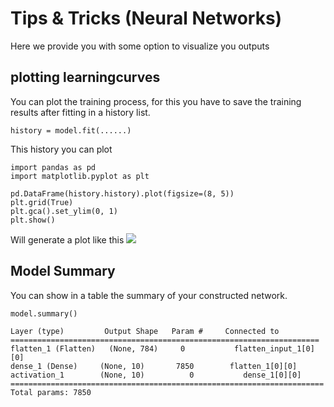 # Tips & Tricks (Neural Networks)

Here we provide you with some option to visualize you outputs

## plotting learningcurves

You can plot the training process, for this you have to save the training results after fitting in a history list.

```
history = model.fit(......)
```
This history you can plot

```
import pandas as pd
import matplotlib.pyplot as plt

pd.DataFrame(history.history).plot(figsize=(8, 5))
plt.grid(True)
plt.gca().set_ylim(0, 1)
plt.show()

```
Will generate a plot like this
![](https://i.stack.imgur.com/LfFC3.png})

## Model Summary

You can show in a table the summary of your constructed network.

```
model.summary()

Layer (type)         Output Shape   Param #     Connected to                     
=====================================================================
flatten_1 (Flatten)   (None, 784)     0           flatten_input_1[0][0]            
dense_1 (Dense)     (None, 10)       7850        flatten_1[0][0]                  
activation_1        (None, 10)          0           dense_1[0][0]                    
======================================================================
Total params: 7850

```
